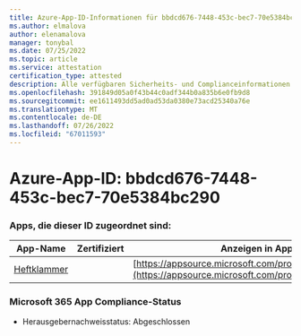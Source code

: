 ```yaml
---
title: Azure-App-ID-Informationen für bbdcd676-7448-453c-bec7-70e5384bc290
ms.author: elmalova
author: elenamalova
manager: tonybal
ms.date: 07/25/2022
ms.topic: article
ms.service: attestation
certification_type: attested
description: Alle verfügbaren Sicherheits- und Complianceinformationen für bbdcd676-7448-453c-bec7-70e5384bc290.
ms.openlocfilehash: 391849d05a0f43b44c0adf344b0a835b6e0fb9d8
ms.sourcegitcommit: ee1611493dd5ad0ad53da0380e73acd25340a76e
ms.translationtype: MT
ms.contentlocale: de-DE
ms.lasthandoff: 07/26/2022
ms.locfileid: "67011593"
---
```

# <a name="azure-app-id-bbdcd676-7448-453c-bec7-70e5384bc290"></a>Azure-App-ID: bbdcd676-7448-453c-bec7-70e5384bc290


### <a name="apps-associated-with-this-id"></a>Apps, die dieser ID zugeordnet sind:
| **App-Name** | **Zertifiziert** | **Anzeigen in AppSource** |
|--------------|---------------|-----------------------|
| [Heftklammer](../forward/WA200003281.md) |  | [https://appsource.microsoft.com/product/office/WA200003281](https://appsource.microsoft.com/product/office/WA200003281) |

### <a name="microsoft-365-app-compliance-status"></a>Microsoft 365 App Compliance-Status
- Herausgebernachweisstatus: Abgeschlossen
